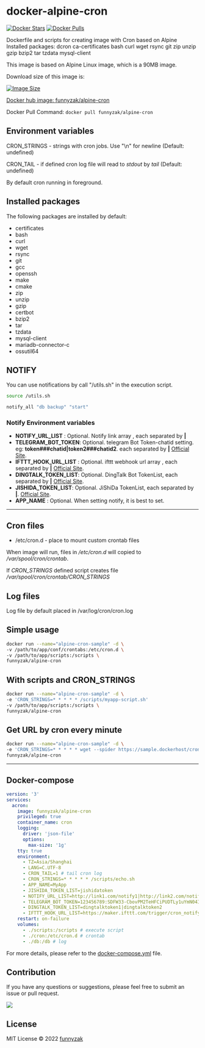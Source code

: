 # docker-alpine-cron

[![Docker Stars](https://img.shields.io/docker/stars/funnyzak/alpine-cron.svg?style=flat-square)](https://hub.docker.com/r/funnyzak/alpine-cron/)
[![Docker Pulls](https://img.shields.io/docker/pulls/funnyzak/alpine-cron.svg?style=flat-square)](https://hub.docker.com/r/funnyzak/alpine-cron/)

Dockerfile and scripts for creating image with Cron based on Alpine  
Installed packages: dcron ca-certificates bash curl wget rsync git zip unzip gzip bzip2 tar tzdata mysql-client

This image is based on Alpine Linux image, which is a 90MB image.

Download size of this image is:

[![Image Size](https://img.shields.io/docker/image-size/funnyzak/alpine-cron)](https://hub.docker.com/r/funnyzak/alpine-cron/)

[Docker hub image: funnyzak/alpine-cron](https://hub.docker.com/r/funnyzak/alpine-cron)

Docker Pull Command: `docker pull funnyzak/alpine-cron`

## Environment variables

CRON_STRINGS - strings with cron jobs. Use "\n" for newline (Default: undefined)

CRON_TAIL - if defined cron log file will read to *stdout* by *tail* (Default: undefined)

By default cron running in foreground.

## Installed packages

The following packages are installed by default:

- certificates
- bash
- curl
- wget
- rsync
- git
- gcc
- openssh
- make
- cmake
- zip
- unzip
- gzip
- certbot
- bzip2
- tar
- tzdata
- mysql-client
- mariadb-connector-c
- ossutil64

## NOTIFY

You can use notifications by call "/utils.sh" in the execution script.

```bash
source /utils.sh

notify_all "db backup" "start"
```

### Notify Environment variables

- **NOTIFY_URL_LIST** : Optional. Notify link array , each separated by **|**
- **TELEGRAM_BOT_TOKEN**: Optional. telegram Bot Token-chatid setting. eg: **token###chatid|token2###chatid2**. each separated by **|** [Official Site](https://core.telegram.org/api).
- **IFTTT_HOOK_URL_LIST** : Optional. ifttt webhook url array , each separated by **|** [Official Site](https://ifttt.com/maker_webhooks).
- **DINGTALK_TOKEN_LIST**: Optional. DingTalk Bot TokenList, each separated by **|** [Official Site](http://www.dingtalk.com).
- **JISHIDA_TOKEN_LIST**: Optional. JiShiDa TokenList, each separated by **|**. [Official Site](http://push.ijingniu.cn/admin/index/).
- **APP_NAME** : Optional. When setting notify, it is best to set.

---

## Cron files

- /etc/cron.d - place to mount custom crontab files  

When image will run, files in */etc/cron.d* will copied to */var/spool/cron/crontab*.

If *CRON_STRINGS* defined script creates file */var/spool/cron/crontab/CRON_STRINGS*  

## Log files

Log file by default placed in /var/log/cron/cron.log

## Simple usage

```bash
docker run --name="alpine-cron-sample" -d \
-v /path/to/app/conf/crontabs:/etc/cron.d \
-v /path/to/app/scripts:/scripts \
funnyzak/alpine-cron
```

## With scripts and CRON_STRINGS

```bash
docker run --name="alpine-cron-sample" -d \
-e 'CRON_STRINGS=* * * * * /scripts/myapp-script.sh'
-v /path/to/app/scripts:/scripts \
funnyzak/alpine-cron
```

## Get URL by cron every minute

```bash
docker run --name="alpine-cron-sample" -d \
-e 'CRON_STRINGS=* * * * * wget --spider https://sample.dockerhost/cron-jobs'
funnyzak/alpine-cron
```

---

## Docker-compose

```yaml
version: '3'
services:
  acron:
    image: funnyzak/alpine-cron
    privileged: true
    container_name: cron
    logging:
      driver: 'json-file'
      options:
        max-size: '1g'
    tty: true
    environment:
      - TZ=Asia/Shanghai
      - LANG=C.UTF-8
      - CRON_TAIL=1 # tail cron log
      - CRON_STRINGS=* * * * * /scripts/echo.sh
      - APP_NAME=MyApp
      - JISHIDA_TOKEN_LIST=jishidatoken
      - NOTIFY_URL_LIST=http://link1.com/notify1|http://link2.com/notify2
      - TELEGRAM_BOT_TOKEN=123456789:SDFW33-CbovPM2TeHFCiPUDTLy1uYmN04I###9865678987
      - DINGTALK_TOKEN_LIST=dingtalktoken1|dingtalktoken2
      - IFTTT_HOOK_URL_LIST=https://maker.ifttt.com/trigger/cron_notify/with/key/ifttttoken-s3Up
    restart: on-failure
    volumes:
      - ./scripts:/scripts # execute script
      - ./cron:/etc/cron.d # crontab
      - ./db:/db # log
```

For more details, please refer to the [docker-compose.yml](example/docker-compose.yml) file.

## Contribution

If you have any questions or suggestions, please feel free to submit an issue or pull request.

<a href="https://github.com/funnyzak/vue-starter/graphs/contributors">
  <img src="https://contrib.rocks/image?repo=funnyzak/vue-starter" />
</a>

## License

MIT License © 2022 [funnyzak](https://github.com/funnyzak)
